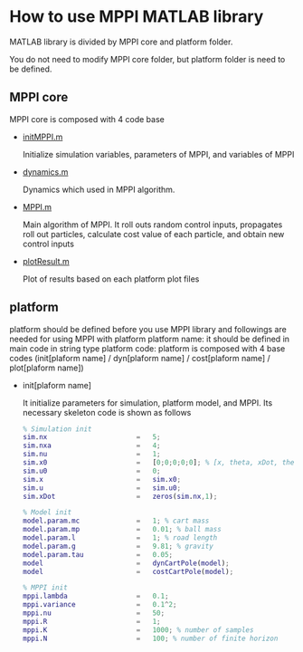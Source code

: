 # How to use MPPI MATLAB library

MATLAB library is divided by MPPI core and platform folder.

You do not need to modify MPPI core folder, but platform folder is need to be defined.

## MPPI core

MPPI core is composed with 4 code base

* [initMPPI.m](https://github.com/CrazyMadcow/MPPI-Library/blob/main/MATLAB-Lib/MPPI/initMPPI.m)

  Initialize simulation variables, parameters of MPPI, and variables of MPPI

* [dynamics.m](https://github.com/CrazyMadcow/MPPI-Library/blob/main/MATLAB-Lib/MPPI/dynamics.m)

  Dynamics which used in MPPI algorithm. 

* [MPPI.m](https://github.com/CrazyMadcow/MPPI-Library/blob/main/MATLAB-Lib/MPPI/MPPI.m)

  Main algorithm of MPPI. It roll outs random control inputs, propagates roll out particles, calculate cost value of each particle, and obtain new control inputs

* [plotResult.m](https://github.com/CrazyMadcow/MPPI-Library/blob/main/MATLAB-Lib/MPPI/plotResult.m)

  Plot of results based on each platform plot files

## platform

platform should be defined before you use MPPI library and followings are needed for using MPPI with platform
  platform name: it should be defined in main code in string type
  platform code: platform is composed with 4 base codes (init[plaform name] / dyn[plaform name] / cost[plaform name] / plot[plaform name])

* init[plaform name]

    It initialize parameters for simulation, platform model, and MPPI. Its necessary skeleton code is shown as follows
    ```MATLAB
    % Simulation init
    sim.nx                      =   5;
    sim.nxa                     =   4;
    sim.nu                      =   1;
    sim.x0                      =   [0;0;0;0;0]; % [x, theta, xDot, thetaDot]'
    sim.u0                      =   0;
    sim.x                       =   sim.x0;
    sim.u                       =   sim.u0;
    sim.xDot                    =   zeros(sim.nx,1);
    
    % Model init
    model.param.mc              =   1; % cart mass
    model.param.mp              =   0.01; % ball mass
    model.param.l               =   1; % road length
    model.param.g               =   9.81; % gravity
    model.param.tau             =   0.05;
    model                       =   dynCartPole(model);
    model                       =   costCartPole(model);
    
    % MPPI init
    mppi.lambda                 =   0.1;
    mppi.variance               =   0.1^2;
    mppi.nu                     =   50;
    mppi.R                      =   1;
    mppi.K                      =   1000; % number of samples
    mppi.N                      =   100; % number of finite horizon
    ```
